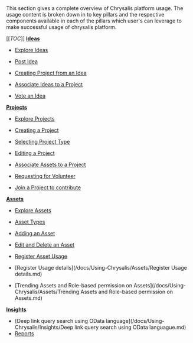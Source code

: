 
</br>
</br>
</br>
</br>
 
This section gives a complete overview of Chrysalis platform usage. The usage content is broken down in to key pillars and the respective components available in each of the pillars which user's can leverage to make successful usage of chrysalis platform.

[[_TOC_]]
**[Ideas](/Using-Chrysalis/Ideas)**

- [Explore Ideas](/docs/Using-Chrysalis/ideas/Explore-Ideas.md)

- [Post Idea](/docs/Using-Chrysalis/ideas/Post-Idea.md)

- [Creating Project from an Idea](/docs/Using-Chrysalis/ideas/Creating-Project-from-an-Idea.md)

- [Associate Ideas to a Project](docs/Using-Chrysalis/ideas/Associate-Ideas-to-a-Project.md)


- [Vote an Idea](/docs/Using-Chrysalis/ideas/Vote-an-Idea.md)

**[Projects](/Using-Chrysalis/Projects)**

- [Explore Projects](/docs/Using-Chrysalis/Projects/Explore-Projects.md)

- [Creating a Project](/docs/Using-Chrysalis/Projects/Creating-a-Project.md)

- [Selecting Project Type](/docs/Using-Chrysalis/Projects/Selecting-Project-Type.md)

- [Editing a Project](/docs/Using-Chrysalis/Projects/Editing-a-Project.md)

- [Associate Assets to a Project](/docs/Using-Chrysalis/Projects/Associate-Assets-to-a-Project.md)

- [Requesting for Volunteer](/docs/Using-Chrysalis/Projects/Requesting-for-Volunteer.md)

- [Join a Project to contribute](/docs/Using-Chrysalis/Projects/Join-a-Project.md)


**[Assets](/Using-Chrysalis/Assets)**

- [Explore Assets](/docs/Using-Chrysalis/Assets/Explore-Assets.md)

- [Asset Types](/docs/Using-Chrysalis/Assets/Asset_Types.md)

- [Adding an Asset](/docs/Using-Chrysalis/Assets/Adding-an-Asset.md)

- [Edit and Delete an Asset](/docs/Using-Chrysalis/Assets/Edit-and-Delete-an-Asset.md)

- [Register Asset Usage](/docs/Using-Chrysalis/Assets/Register-Asset-Usage.md)

- [Register Usage details](/docs/Using-Chrysalis/Assets/Register Usage details.md)

- [Trending Assets and Role-based permission on Assets](/docs/Using-Chrysalis/Assets/Trending Assets and Role-based permission on Assets.md)

**[Insights](/Using-Chrysalis/Insights)**

- [Deep link query search using OData language](/docs/Using-Chrysalis/Insights/Deep link query search using OData languague.md)
- [Reports](/docs/Using-Chrysalis/Insights/Reports.md) 



</br>
</br>
</br>
